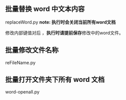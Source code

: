 ## 批量替换 word 中文本内容

replaceWord.py
**note: 执行时会关闭当前所有word文档**

修改内部键值对后 ，**执行时请提前保存**修改中的word文件。

## 批量修改文件名称

reFileName.py



## 批量打开文件夹下所有 word 文档

word-openall.py
